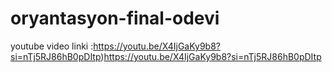 # oryantasyon-final-odevi
youtube video linki :https://youtu.be/X4IjGaKy9b8?si=nTj5RJ86hB0pDItp)https://youtu.be/X4IjGaKy9b8?si=nTj5RJ86hB0pDItp
